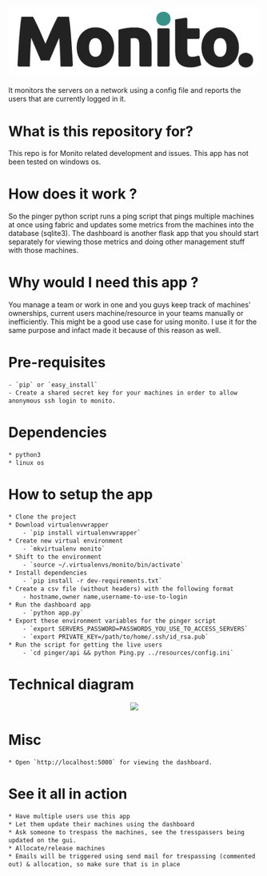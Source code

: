 # ![Monito](rest-api/static/images/Monito-1-dark.png) #

It monitors the servers on a network using a config file and reports the users that are currently logged in it.

# What is this repository for?

This repo is for Monito related development and issues. This app has not been tested on windows os.

# How does it work ?
So the pinger python script runs a ping script that pings multiple machines at once
using fabric and updates some metrics from the machines into the database (sqlite3).
The dashboard is another flask app that you should start separately for viewing those
metrics and doing other management stuff with those machines.

# Why would I need this app ?
You manage a team or work in one and you guys keep track of machines' ownerships, current users
machine/resource in your teams manually or inefficiently. This might be a good use case for using
monito.
I use it for the same purpose and infact made it because of this reason as well.

# Pre-requisites
    - `pip` or `easy_install`
    - Create a shared secret key for your machines in order to allow anonymous ssh login to monito.
# Dependencies
	* python3
	* linux os
# How to setup the app
	* Clone the project
	* Download virtualenvwrapper
	    - `pip install virtualenvwrapper`
	* Create new virtual environment
	    - `mkvirtualenv monito`
    * Shift to the environment
        - `source ~/.virtualenvs/monito/bin/activate`
	* Install dependencies
		- `pip install -r dev-requirements.txt`
	* Create a csv file (without headers) with the following format
        - hostname,owner name,username-to-use-to-login
    * Run the dashboard app
        - `python app.py`
    * Export these environment variables for the pinger script
        - `export SERVERS_PASSWORD=PASSWORDS_YOU_USE_TO_ACCESS_SERVERS`
        - `export PRIVATE_KEY=/path/to/home/.ssh/id_rsa.pub`
    * Run the script for getting the live users
        - `cd pinger/api && python Ping.py ../resources/config.ini`
# Technical diagram
<p align="center">
    <img src="monito-diagram.png"/>
</p>

# Misc
    * Open `http://localhost:5000` for viewing the dashboard.

# See it all in action
    * Have multiple users use this app
    * Let them update their machines using the dashboard
    * Ask someone to trespass the machines, see the tresspassers being updated on the gui.
    * Allocate/release machines
    * Emails will be triggered using send mail for trespassing (commented out) & allocation, so make sure that is in place
